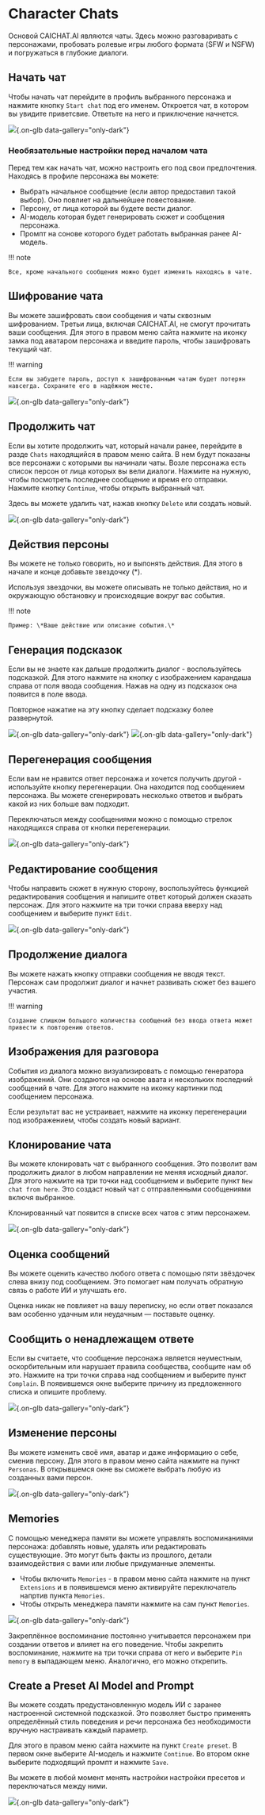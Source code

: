 # Character Chats

Основой CAICHAT.AI являются чаты. Здесь можно разговаривать с персонажами, пробовать ролевые игры любого формата (SFW и NSFW) и погружаться в глубокие диалоги.

## Начать чат

Чтобы начать чат перейдите в профиль выбранного персонажа и нажмите кнопку `Start chat` под его именем. Откроется чат, в котором вы увидите приветсвие. Ответьте на него и приключение начнется.

![](assets/image/start-chat.png){.on-glb data-gallery="only-dark"}

### Необязательные настройки перед началом чата

Перед тем как начать чат, можно настроить его под свои предпочтения. Находясь в профиле персонажа вы можете:

- Выбрать начальное сообщение (если автор предоставил такой выбор). Оно повлиет на дальнейшее повестование.
- Персону, от лица которой вы будете вести диалог.
- AI-модель которая будет генерировать сюжет и сообщения персонажа.
- Промпт на сонове которого будет работать выбранная ранее AI-модель.

!!! note

	Все, кроме начального сообщения можно будет изменить находясь в чате.

## Шифрование чата

Вы можете зашифровать свои сообщения и чаты сквозным шифрованием. Третьи лица, включая CAICHAT.AI, не смогут прочитать ваши сообщения. Для этого в правом меню сайта нажмите на иконку замка под аватаром персонажа и введите пароль, чтобы зашифровать текущий чат.

!!! warning

	Если вы забудете пароль, доступ к зашифрованным чатам будет потерян навсегда. Сохраните его в надёжном месте.

![](assets/image/encryption.png){.on-glb data-gallery="only-dark"}

## Продолжить чат

Если вы хотите продолжить чат, который начали ранее, перейдите в разде `Chats` находящийся в правом меню сайта. В нем будут показаны все персонажи с которыми вы начинали чаты. Возле персонажа есть список персон от лица которых вы вели диалоги. Нажмите на нужную, чтобы посмотреть последнее сообщение и время его отправки. Нажмите кнопку `Continue`, чтобы открыть выбранный чат.

Здесь вы можете удалить чат, нажав кнопку `Delete` или создать новый.

![](assets/image/chat-continue.png){.on-glb data-gallery="only-dark"}

## Действия персоны

Вы можете не только говорить, но и выпонять действия. Для этого в начале и конце добавьте звездочку (*).

Используя звездочки, вы можете описывать не только действия, но и окружающую обстановку и происходящие вокруг вас события.

!!! note

	Пример: \*Ваше действие или описание события.\*

## Генерация подсказок

Если вы не знаете как дальше продолжить диалог - воспользуйтесь подсказкой. Для этого нажмите на кнопку с изображением карандаша справа от поля ввода сообщения. Нажав на одну из подсказок она появится в поле ввода.

Повторное нажатие на эту кнопку сделает подсказку более развернутой.

![](assets/image/action.png){.on-glb data-gallery="only-dark"}
![](assets/image/action2.png){.on-glb data-gallery="only-dark"}

## Перегенерация сообщения

Если вам не нравится ответ персонажа и хочется получить другой - используйте кнопку перегенерации. Она находится под сообщением персонажа. Вы можете сгенерировать несколько ответов и выбрать какой из них больше вам подходит.

Переключаться между сообщениями можно с помощью стрелок находящихся справа от кнопки перегенерации.

![](assets/image/regeneration.png){.on-glb data-gallery="only-dark"}

## Редактирование сообщения

Чтобы направить сюжет в нужную сторону, воспользуйтесь функцией редактирования сообщения и напишите ответ который должен сказать персонаж. Для этого нажмите на три точки справа вверху над сообщением и выберите пункт `Edit`.

![](assets/image/edit.png){.on-glb data-gallery="only-dark"}

## Продолжение диалога

Вы можете нажать кнопку отправки сообщения не вводя текст. Персонаж сам продолжит диалог и начнет развивать сюжет без вашего участия.

!!! warning

	Создание слишком большого количества сообщений без ввода ответа может привести к повторению ответов.

## Изображения для разговора

События из диалога можно визуализировать с помощью генератора изображений. Они создаются на основе авата и нескольких последний сообщений в чате. Для этого нажмите на иконку картинки под сообщением персонажа.

Если результат вас не устраивает, нажмите на иконку перегенерации под изображением, чтобы создать новый вариант.

## Клонирование чата

Вы можете клонировать чат с выбранного сообщения. Это позволит вам продолжить диалог в любом направлении не меняя исходный диалог. Для этого нажмите на три точки над сообщением и выберите пункт `New chat from here`. Это создаст новый чат с отправленными сообщениями включя выбранное.

Клонированный чат появится в списке всех чатов с этим персонажем.

![](assets/image/clone.png){.on-glb data-gallery="only-dark"}

## Оценка сообщений

Вы можете оценить качество любого ответа с помощью пяти звёздочек слева внизу под сообщением. Это помогает нам получать обратную связь о работе ИИ и улучшать его.

Оценка никак не повлияет на вашу переписку, но если ответ показался вам особенно удачным или неудачным — поставьте оценку.

## Сообщить о ненадлежащем ответе

Если вы считаете, что сообщение персонажа является неуместным, оскорбительным или нарушает правила сообщества, сообщите нам об это. Нажмите на три точки справа над сообщением и выберите пункт `Complain`. В появившемся окне выберите причину из предложенного списка и опишите проблему.

![](assets/image/complain.png){.on-glb data-gallery="only-dark"}

## Изменение персоны

Вы можете изменить своё имя, аватар и даже информацию о себе, сменив персону. Для этого в правом меню сайта нажмите на пункт `Personas`. В открывшемся окне вы сможете выбрать любую из созданных вами персон.

![](assets/image/persona-change.png){.on-glb data-gallery="only-dark"}

## Memories

С помощью менеджера памяти вы можете управлять воспоминаниями персонажа: добавлять новые, удалять или редактировать существующие. Это могут быть факты из прошлого, детали взаимодействия с вами или любые придуманные элементы.

- Чтобы включить `Memories` - в правом меню сайта нажмите на пункт `Extensions` и в появившемся меню активируйте переключатель напртив пункта `Memories`.
- Чтобы открыть менеджера памяти нажмите на сам пункт `Memories`.

![](assets/image/memories.png){.on-glb data-gallery="only-dark"}

Закреплённое воспоминание постоянно учитывается персонажем при создании ответов и влияет на его поведение. Чтобы закрепить воспоминание, нажмите на три точки справа от него и выберите `Pin memory` в выпадающем меню. Аналогично, его можно открепить.

## Create a Preset AI Model and Prompt

Вы можете создать предустановленную модель ИИ с заранее настроенной системной подсказкой. Это позволяет быстро применять определённый стиль поведения и речи персонажа без необходимости вручную настраивать каждый параметр.

Для этого в правом меню сайта нажмите на пункт `Create preset`. В первом окне выберите AI-модель и нажмите `Continue`. Во втором окне выберите подходящий промпт и нажмите `Save`.

Вы можете в любой момент менять настройки настройки пресетов и переключаться между ними.

![](assets/image/model-preset.png){.on-glb data-gallery="only-dark"}